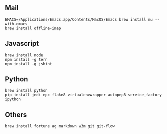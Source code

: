 Mail
----
    EMACS=/Applications/Emacs.app/Contents/MacOS/Emacs brew install mu --with-emacs
    brew install offline-imap

Javascript
----------
    brew install node
    npm install -g tern
    npm install -g jshint

Python
------
    brew install python
    pip install jedi epc flake8 virtualenvwrapper autopep8 service_factory ipython

Others
------
    brew install fortune ag markdown w3m git git-flow
